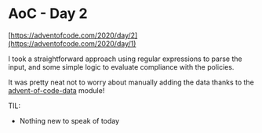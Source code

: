 # AoC - Day 2

[https://adventofcode.com/2020/day/2](https://adventofcode.com/2020/day/1)

I took a straightforward approach using regular expressions to parse the input, and some simple logic to evaluate compliance with the policies.

It was pretty neat not to worry about manually adding the data thanks to the [advent-of-code-data](https://github.com/wimglenn/advent-of-code-data) module!

TIL:

- Nothing new to speak of today